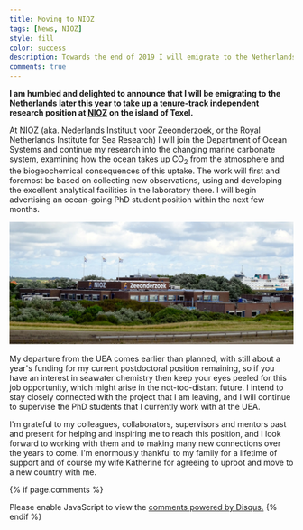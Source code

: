 ```yaml
---
title: Moving to NIOZ
tags: [News, NIOZ]
style: fill
color: success
description: Towards the end of 2019 I will emigrate to the Netherlands to take up a tenure-track research position to study the marine carbon cycle at NIOZ Texel.
comments: true
---
```


**I am humbled and delighted to announce that I will be emigrating to the Netherlands later this year to take up a tenure-track independent research position at [NIOZ](https://www.nioz.nl/) on the island of Texel.**

At NIOZ (aka. Nederlands Instituut voor Zeeonderzoek, or the Royal Netherlands Institute for Sea Research) I will join the Department of Ocean Systems and continue my research into the changing marine carbonate system, examining how the ocean takes up CO<sub>2</sub> from the atmosphere and the biogeochemical consequences of this uptake. The work will first and foremost be based on collecting new observations, using and developing the excellent analytical facilities in the laboratory there. I will begin advertising an ocean-going PhD student position within the next few months.

![NIOZ Texel](https://raw.githubusercontent.com/mvdh7/mvdh7.github.io/master/images/blog/NIOZ_Texel.jpg "NIOZ Texel")

My departure from the UEA comes earlier than planned, with still about a year's funding for my current postdoctoral position remaining, so if you have an interest in seawater chemistry then keep your eyes peeled for this job opportunity, which might arise in the not-too-distant future. I intend to stay closely connected with the project that I am leaving, and I will continue to supervise the PhD students that I currently work with at the UEA.

I'm grateful to my colleagues, collaborators, supervisors and mentors past and present for helping and inspiring me to reach this position, and I look forward to working with them and to making many new connections over the years to come. I'm enormously thankful to my family for a lifetime of support and of course my wife Katherine for agreeing to uproot and move to a new country with me.

{% if page.comments %}
<div id="disqus_thread"></div>
<script>
var disqus_config = function () {
this.page.url = 'https://mvdh.xyz/blog/moving-to-nioz';  // Replace PAGE_URL with your page's canonical URL variable
// this.page.identifier = PAGE_IDENTIFIER; // Replace PAGE_IDENTIFIER with your page's unique identifier variable
};
(function() { // DON'T EDIT BELOW THIS LINE
var d = document, s = d.createElement('script');
s.src = 'https://mvdh7.disqus.com/embed.js';
s.setAttribute('data-timestamp', +new Date());
(d.head || d.body).appendChild(s);
})();
</script>
<noscript>Please enable JavaScript to view the <a href="https://disqus.com/?ref_noscript">comments powered by Disqus.</a></noscript>
{% endif %}
